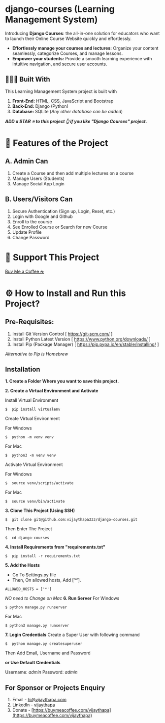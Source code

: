 # django-courses (Learning Management System)

Introducing **Django Courses**: the all-in-one solution for educators who want to launch their Online Course Website quickly and effortlessly.

- **Effortlessly manage your courses and lectures:** Organize your content seamlessly, categorize Courses, and manage lessons.
- **Empower your students:** Provide a smooth learning experience with intuitive navigation, and secure user accounts.

## 👨🏻‍💻 Built With 
This Learning Management System project is built with 
1. **Front-End:** HTML, CSS, JavaScript and Bootstrap
2. **Back-End:** Django (Python)
3. **Database:** SQLite (_Any other database can be added_)

_**ADD a STAR ⭐️ to this project 👆 if you like "Django Courses" project.**_


# 🤩 Features of the Project 

## A. Admin Can
1. Create a Course and then add multiple lectures on a course
2. Manage Users (Students)
3. Manage Social App Login


## B. Users/Visitors Can
1. Secure Authentication (Sign up, Login, Reset, etc.)
2. Login with Google and Github
3. Enroll to the course
4. See Enrolled Course or Search for new Course
5. Update Profile
6. Change Password


# 🤝 Support This Project 
[Buy Me a Coffee ☕️](https://buymeacoffee.com/vijaythapa)


# ⚙️ How to Install and Run this Project? 

## Pre-Requisites:
1. Install Git Version Control [ https://git-scm.com/ ]
2. Install Python Latest Version [ https://www.python.org/downloads/ ]
3. Install Pip (Package Manager) [ https://pip.pypa.io/en/stable/installing/ ]

_Alternative to Pip is Homebrew_

## Installation
**1. Create a Folder Where you want to save this project.**

**2. Create a Virtual Environment and Activate**

Install Virtual Environment
```
$  pip install virtualenv
```

Create Virtual Environment

For Windows

```
$  python -m venv venv
```
For Mac
```
$  python3 -m venv venv
```

Activate Virtual Environment

For Windows
```
$  source venv/scripts/activate
```

For Mac
```
$  source venv/bin/activate
```

**3. Clone This Project (Using SSH)**
```
$  git clone git@github.com:vijaythapa333/django-courses.git
```
Then Enter The Project

```
$  cd django-courses
```

**4. Install Requirements from "requirements.txt"**
```
$  pip install -r requirements.txt
```
**5. Add the Hosts**
- Go To Settings.py file
- Then, On allowed hosts, Add [‘*’].

```
ALLOWED_HOSTS = ['*']
```

_NO need to Change on Mac_
**6. Run Server**
For Windows
```
$ python manage.py runserver
```
For Mac
```
$ python3 manage.py runserver
```

**7. Login Credentials**
Create a Super User with following command
```
$  python manage.py createsuperuser
```
Then Add Email, Username and Password

**or Use Default Credentials**

Username: _admin_
Password: _admin_


## For Sponsor or Projects Enquiry
1. Email - hi@vijaythapa.com
2. LinkedIn - [vijaythapa](https://www.linkedin.com/in/vijaythapa "Vijay Thapa on LinkedIn")
3. Donate - [https://buymeacoffee.com/vijaythapa](https://buymeacoffee.com/vijaythapa)
